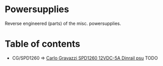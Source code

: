 # Powersupplies

Reverse engineered (parts) of the misc. powersupplies.

# Table of contents

* CG/SPD1260 => [Carlo Gravazzi SPD1260 12VDC-5A Dinrail psu](CG/SPD1260/readme.md) TODO
